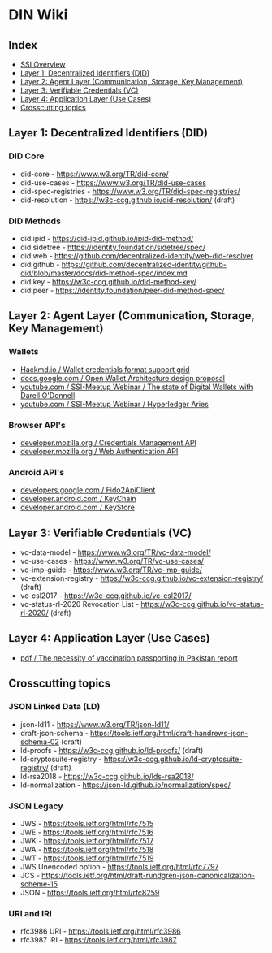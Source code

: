 # DIN Wiki

## Index
- [SSI Overview](./overview.md)
- [Layer 1: Decentralized Identifiers (DID)](#layer1)
- [Layer 2: Agent Layer (Communication, Storage, Key Management)](#layer2)
- [Layer 3: Verifiable Credentials (VC)](#layer3)
- [Layer 4: Application Layer (Use Cases)](#layer4)
- [Crosscutting topics](#crosscutting)


<h2 id="layer1">Layer 1: Decentralized Identifiers (DID)</h1>

### DID Core

- did-core - https://www.w3.org/TR/did-core/
- did-use-cases - https://www.w3.org/TR/did-use-cases
- did-spec-registries - https://www.w3.org/TR/did-spec-registries/
- did-resolution - https://w3c-ccg.github.io/did-resolution/ (draft)

### DID Methods

- did:ipid - https://did-ipid.github.io/ipid-did-method/
- did:sidetree - https://identity.foundation/sidetree/spec/
- did:web - https://github.com/decentralized-identity/web-did-resolver
- did:github - https://github.com/decentralized-identity/github-did/blob/master/docs/did-method-spec/index.md
- did:key - https://w3c-ccg.github.io/did-method-key/
- did:peer - https://identity.foundation/peer-did-method-spec/



<h2 id="layer2">Layer 2: Agent Layer (Communication, Storage, Key Management)</h1>

### Wallets
- [Hackmd.io / Wallet credentials format support grid](https://hackmd.io/t1cotiReTXCnkpDG8k2tVA)
- [docs.google.com / Open Wallet Architecture design proposal](https://docs.google.com/document/u/4/d/e/2PACX-1vR6GMNrBzDuMvhHGlVeENEMZjijHTVKUueG5f6KshFlsIfcqt1QjsTGNgB8vjEGfDVFRB-dWhe5-Hxc/pub)
- [youtube.com / SSI-Meetup Webinar / The state of Digital Wallets with Darell O'Donnell](https://www.youtube.com/watch?v=vWsLZnfRyyo)
- [youtube.com / SSI-Meetup Webinar / Hyperledger Aries](https://ssimeetup.org/hyperledger-aries-open-source-interoperable-identity-solutions-nathan-george-webinar-30/)


### Browser API's

- [developer.mozilla.org / Credentials Management API](https://developer.mozilla.org/en-US/docs/Web/API/Credential_Management_API)
- [developer.mozilla.org / Web Authentication API](https://developer.mozilla.org/en-US/docs/Web/API/Web_Authentication_API)

### Android API's

- [developers.google.com / Fido2ApiClient](https://developers.google.com/android/reference/com/google/android/gms/fido/fido2/Fido2ApiClient#getRegisterIntent(com.google.android.gms.fido.fido2.api.common.MakeCredentialOptions))
- [developer.android.com / KeyChain](https://developer.android.com/reference/android/security/KeyChain)
- [developer.android.com  / KeyStore](https://developer.android.com/reference/java/security/KeyStore)


<h2 id="layer3">Layer 3: Verifiable Credentials (VC)</h1>

- vc-data-model - https://www.w3.org/TR/vc-data-model/
- vc-use-cases - https://www.w3.org/TR/vc-use-cases/
- vc-imp-guide - https://www.w3.org/TR/vc-imp-guide/
- vc-extension-registry - https://w3c-ccg.github.io/vc-extension-registry/ (draft)
- vc-csl2017 - https://w3c-ccg.github.io/vc-csl2017/
- vc-status-rl-2020 Revocation List - https://w3c-ccg.github.io/vc-status-rl-2020/ (draft)


<h2 id="layer4">Layer 4: Application Layer (Use Cases)</h1>

- [pdf / The necessity of vaccination passporting in Pakistan report](https://trello-attachments.s3.amazonaws.com/5e592c38d62eec435a19f0f5/5f76cc084712fd1c0ff5eff6/90bf84c1e97e0d6bb6214b9cb2e4f12d/Whitepaper_-_Necessity_Of_Vaccination_Passporting.pdf)

<h2 id="crosscutting">Crosscutting topics</h1>

### JSON Linked Data (LD)

- json-ld11 - https://www.w3.org/TR/json-ld11/
- draft-json-schema - https://tools.ietf.org/html/draft-handrews-json-schema-02 (draft)
- ld-proofs - https://w3c-ccg.github.io/ld-proofs/ (draft)
- ld-cryptosuite-registry - https://w3c-ccg.github.io/ld-cryptosuite-registry/ (draft)
- ld-rsa2018 - https://w3c-ccg.github.io/lds-rsa2018/
- ld-normalization - https://json-ld.github.io/normalization/spec/

### JSON Legacy

- JWS - https://tools.ietf.org/html/rfc7515
- JWE - https://tools.ietf.org/html/rfc7516
- JWK - https://tools.ietf.org/html/rfc7517
- JWA - https://tools.ietf.org/html/rfc7518
- JWT - https://tools.ietf.org/html/rfc7519
- JWS Unencoded option - https://tools.ietf.org/html/rfc7797
- JCS - https://tools.ietf.org/html/draft-rundgren-json-canonicalization-scheme-15
- JSON - https://tools.ietf.org/html/rfc8259

### URI and IRI

- rfc3986 URI - https://tools.ietf.org/html/rfc3986
- rfc3987 IRI - https://tools.ietf.org/html/rfc3987
